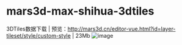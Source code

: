 # mars3d-max-shihua-3dtiles
3DTiles数据下载 | 预览：http://mars3d.cn/editor-vue.html?id=layer-tileset/style/custom-style | 23Mb
![image](https://user-images.githubusercontent.com/20126997/236182690-cc350587-c28f-4d05-933d-d6aff23eadef.png)
